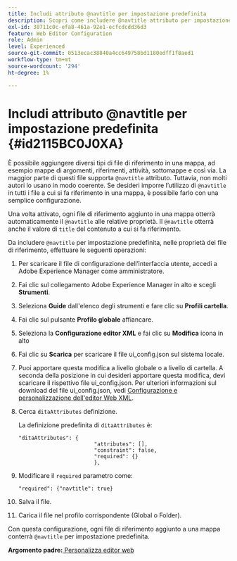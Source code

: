 ```yaml
---
title: Includi attributo @navtitle per impostazione predefinita
description: Scopri come includere @navtitle attributo per impostazione predefinita
exl-id: 38711c0c-efa8-461a-92e1-ecfcdcdd36d3
feature: Web Editor Configuration
role: Admin
level: Experienced
source-git-commit: 0513ecac38840a4cc649758bd1180edff1f8aed1
workflow-type: tm+mt
source-wordcount: '294'
ht-degree: 1%

---
```


# Includi attributo @navtitle per impostazione predefinita {#id2115BC0J0XA}

È possibile aggiungere diversi tipi di file di riferimento in una mappa, ad esempio mappe di argomenti, riferimenti, attività, sottomappe e così via. La maggior parte di questi file supporta `@navtitle` attributo. Tuttavia, non molti autori lo usano in modo coerente. Se desideri imporre l’utilizzo di `@navtitle` in tutti i file a cui si fa riferimento in una mappa, è possibile farlo con una semplice configurazione.

Una volta attivato, ogni file di riferimento aggiunto in una mappa otterrà automaticamente il `@navtitle` alle relative proprietà. Il `@navtitle` otterrà anche il valore di `title` del contenuto a cui si fa riferimento.

Da includere `@navtitle` per impostazione predefinita, nelle proprietà dei file di riferimento, effettuare le seguenti operazioni:

1. Per scaricare il file di configurazione dell’interfaccia utente, accedi a Adobe Experience Manager come amministratore.

1. Fai clic sul collegamento Adobe Experience Manager in alto e scegli **Strumenti**.
1. Seleziona **Guide** dall&#39;elenco degli strumenti e fare clic su **Profili cartella**.
1. Fai clic sul pulsante **Profilo globale** affiancare.
1. Seleziona la **Configurazione editor XML** e fai clic su **Modifica** icona in alto
1. Fai clic su **Scarica** per scaricare il file ui\_config.json sul sistema locale.
1. Puoi apportare questa modifica a livello globale o a livello di cartella. A seconda della posizione in cui desideri apportare questa modifica, devi scaricare il rispettivo file ui\_config.json. Per ulteriori informazioni sul download del file ui\_config.json, vedi [Configurazione e personalizzazione dell&#39;editor Web XML](conf-folder-level.md#id2065G300O5Z).

1. Cerca `ditaAttributes` definizione.

   La definizione predefinita di `ditaAttributes` è:

   ```
   "ditaAttributes": {
                           "attributes": [],
                           "constraint": false,
                           "required": {}
                           },
   ```

1. Modificare il `required` parametro come:

   ```
   "required": {"navtitle": true}
   ```

1. Salva il file.

1. Carica il file nel profilo corrispondente \(Global o Folder\).


Con questa configurazione, ogni file di riferimento aggiunto a una mappa conterrà `@navtitle` per impostazione predefinita.

**Argomento padre:**[ Personalizza editor web](conf-web-editor.md)

